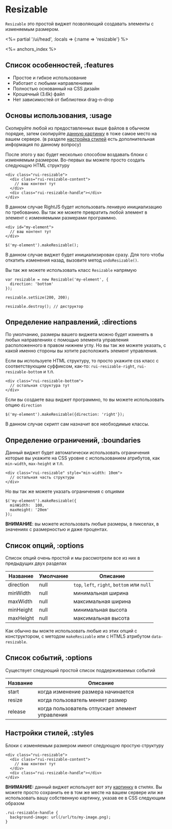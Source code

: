 # Resizable

`Resizable` это простой виджет позволяющий создавать элементы с изменяемым
размером.

<%= partial '/ui/head', :locals => {:name => 'resizable'} %>

<%= anchors_index %>


## Список особенностей, :features

* Простое и гибкое использование
* Работает с любыми направлениями
* Полностью основанный на CSS дизайн
* Крошечный (3.6k) файл
* Нет зависимостей от библиотеки drag-n-drop


## Основы использования, :usage

Скопируйте любой из предоставленных выше файлов в обычном порядке, затем
скопируйте [данную картинку](/images/rightjs-ui/resizable.png) в тоже самое
место на вашем сервере. (в разделе [настройка стилей](#styles) есть
дополнительная информация по данному вопросу)

После этого у вас будет несколько способом воздавать блоки с изменяемым
размером. Во-первых вы можете просто создать следующую HTML структуру

    <div class="rui-resizable">
      <div class="rui-resizable-content">
        // ваш контент тут
      </div>
      <div class="rui-resizable-handle"></div>
    </div>

В данном случае RightJS будет использовать ленивую инициализацию по
требованию. Вы так же можете превратить любой элемент в элемент с изменяемыми
размерами программно.

    <div id="my-element">
      // ваш контент тут
    </div>

    $('my-element').makeResizable();

В данном случае виджет будет инициализирован сразу. Для того чтобы откатить
изменения назад, вызовите метод `undoResizable()`.

Вы так же можете использовать класс `Resizable` напрямую

    var resizable = new Resizable('my-element', {
      direction: 'bottom'
    });

    resizable.setSize(200, 200);

    resizable.destroy(); // деструктор


## Определение направлений, :directions

По умолчанию, размеры вашего виджета можно будет изменять в любых
направлениях с помощью элемента управления расположенного в правом нижнем
углу. Но вы так же можете указать, с какой именно стороны вы хотите
расположить элемент управления.

Если вы используете HTML структуру, то просто укажите css класс с
соответствующим суффиксом, как-то: `rui-resizable-right`,
`rui-resizable-bottom` и т.п.

    <div class="rui-resizable-bottom">
      // остальная структура тут
    </div>

Если вы создаете ваш виджет программно, то вы можете использовать опцию
`direction`

    $('my-element').makeResizable({direction: 'right'});

В данном случае скрипт сам назначит все необходимые классы.


## Определение ограничений, :boundaries

Данный виджет будет автоматически использовать ограничения которые вы
укажите на CSS уровне с использованием атрибутов, как `min-width`,
`max-height` и т.п.

    <div class="rui-resizable" style="min-width: 10em">
      // остальная часть структуры
    </div>

Но вы так же можете указать ограничения с опциями

    $('my-element').makeResizable({
      minWidth:  100,
      maxHeight: '20em'
    });

__ВНИМАНИЕ__: вы можете использовать любые размеры, в пикселах, в значениях
с размерностью и даже процентах.


## Список опций, :options

Список опций очень простой и мы рассмотрели все из них в предыдущих двух
разделах

Название  | Умолчание | Описание
----------|-----------|-----------------------------------------------------
direction | null      | `top`, `left`, `right`, `bottom` или `null`
minWidth  | null      | минимальная ширина
maxWidth  | null      | максимальная ширина
minHeight | null      | минимальная высота
maxHeight | null      | максимальная высота

Как обычно вы можте использовать любые из этих опций с конструктором, с
методом `makeResizable` или с HTML5 атрибутом `data-resizable`.


## Список событий, :options

Существует следующий простой список поддерживаемых событий

Название   | Описание
-----------|-------------------------------------------------
start      | когда изменение размера начинается
resize     | когда пользователь меняет размер
release    | когда пользователь отпускает элемент управления


## Настройки стилей, :styles

Блоки с изменяемым размером имеют следующую простую структуру

    <div class="rui-resizable">
      <div class="rui-resizable-content">
        // ваш контент тут
      </div>
      <div class="rui-resizable-handle"></div>
    </div>

__ВНИМАНИЕ:__ данный виджет использует вот эту
[картинку](/images/rightjs-ui/resizable.png) в стилях. Вы можете просто
сохранить ее в том же месте на вашем сервере или же использовать вашу собственную картинку, указав ее в CSS следующим образом

    .rui-resizable-handle {
      background-image: url(/url/to/my-image.png);
    }



